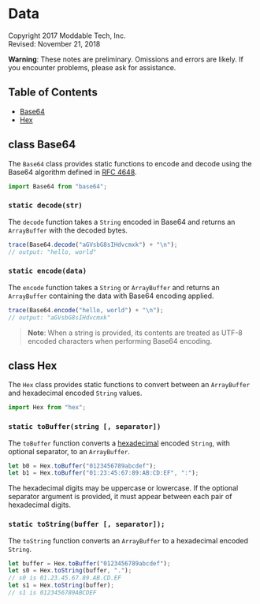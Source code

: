 # Data

Copyright 2017 Moddable Tech, Inc.<BR>
Revised: November 21, 2018

**Warning**: These notes are preliminary. Omissions and errors are likely. If you encounter problems, please ask for assistance.

## Table of Contents

* [Base64](#base64)
* [Hex](#hex)

<a id="base64"></a>
## class Base64

The `Base64` class provides static functions to encode and decode using the Base64 algorithm defined in [RFC 4648](https://tools.ietf.org/html/rfc4648).

```js
import Base64 from "base64";
```

### `static decode(str)`

The `decode` function takes a `String` encoded in Base64 and returns an `ArrayBuffer` with the decoded bytes.

```js
trace(Base64.decode("aGVsbG8sIHdvcmxk") + "\n");
// output: "hello, world"
```

### `static encode(data)`

The `encode` function takes a `String` or `ArrayBuffer` and returns an `ArrayBuffer` containing the data with Base64 encoding applied.

```js
trace(Base64.encode("hello, world") + "\n");
// output: "aGVsbG8sIHdvcmxk"
```

> **Note**: When a string is provided, its contents are treated as UTF-8 encoded characters when performing Base64 encoding.

<a id="hex"></a>
## class Hex

The `Hex` class provides static functions to convert between an `ArrayBuffer` and hexadecimal encoded `String` values.

```js
import Hex from "hex";
```

### `static toBuffer(string [, separator])`

The `toBuffer` function converts a [hexadecimal](https://en.wikipedia.org/wiki/Hexadecimal) encoded `String`, with optional separator, to an `ArrayBuffer`.

```js
let b0 = Hex.toBuffer("0123456789abcdef");
let b1 = Hex.toBuffer("01:23:45:67:89:AB:CD:EF", ":");
```

The hexadecimal digits may be uppercase or lowercase. If the optional separator argument is provided, it must appear between each pair of hexadecimal digits.

### `static toString(buffer [, separator]);`

The `toString` function converts an `ArrayBuffer` to a hexadecimal encoded `String`.

```js
let buffer = Hex.toBuffer("0123456789abcdef");
let s0 = Hex.toString(buffer, ".");
// s0 is 01.23.45.67.89.AB.CD.EF
let s1 = Hex.toString(buffer);
// s1 is 0123456789ABCDEF
```
